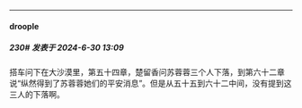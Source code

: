 ﻿
*****

####  droople  
##### 230#       发表于 2024-6-30 13:09

搭车问下在大沙漠里，第五十四章，楚留香问苏蓉蓉三个人下落，到第六十二章说“纵然得到了苏蓉蓉她们的平安消息”。但是从五十五到六十二中间，没有提到这三人的下落啊。


